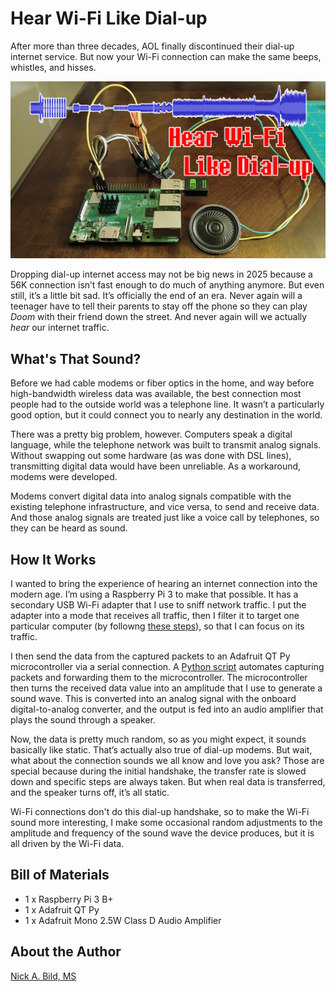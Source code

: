 # Hear Wi-Fi Like Dial-up

After more than three decades, AOL finally discontinued their dial-up internet service. But now your Wi-Fi connection can make the same beeps, whistles, and hisses.

![](https://raw.githubusercontent.com/nickbild/wifi_dialup/refs/heads/main/media/logo.jpg)

Dropping dial-up internet access may not be big news in 2025 because a 56K connection isn’t fast enough to do much of anything anymore. But even still, it’s a little bit sad. It’s officially the end of an era. Never again will a teenager have to tell their parents to stay off the phone so they can play *Doom* with their friend down the street. And never again will we actually *hear* our internet traffic.

## What's That Sound?

Before we had cable modems or fiber optics in the home, and way before high-bandwidth wireless data was available, the best connection most people had to the outside world was a telephone line. It wasn’t a particularly good option, but it could connect you to nearly any destination in the world.

There was a pretty big problem, however. Computers speak a digital language, while the telephone network was built to transmit analog signals. Without swapping out some hardware (as was done with DSL lines), transmitting digital data would have been unreliable. As a workaround, modems were developed.

Modems convert digital data into analog signals compatible with the existing telephone infrastructure, and vice versa, to send and receive data. And those analog signals are treated just like a voice call by telephones, so they can be heard as sound.

## How It Works

I wanted to bring the experience of hearing an internet connection into the modern age. I’m using a Raspberry Pi 3 to make that possible. It has a secondary USB Wi-Fi adapter that I use to sniff network traffic. I put the adapter into a mode that receives all traffic, then I filter it to target one particular computer (by followng [these steps](https://github.com/nickbild/wifi_dialup/blob/main/monitor.sh)), so that I can focus on its traffic.

I then send the data from the captured packets to an Adafruit QT Py microcontroller via a serial connection. A [Python script](https://github.com/nickbild/wifi_dialup/blob/main/wifi_dialup.py) automates capturing packets and forwarding them to the microcontroller. The microcontroller then turns the received data value into an amplitude that I use to generate a sound wave. This is converted into an analog signal with the onboard digital-to-analog converter, and the output is fed into an audio amplifier that plays the sound through a speaker.

Now, the data is pretty much random, so as you might expect, it sounds basically like static. That’s actually also true of dial-up modems. But wait, what about the connection sounds we all know and love you ask? Those are special because during the initial handshake, the transfer rate is slowed down and specific steps are always taken. But when real data is transferred, and the speaker turns off, it’s all static.

Wi-Fi connections don't do this dial-up handshake, so to make the Wi-Fi sound more interesting, I make some occasional random adjustments to the amplitude and frequency of the sound wave the device produces, but it is all driven by the Wi-Fi data.

## Bill of Materials

- 1 x Raspberry Pi 3 B+
- 1 x Adafruit QT Py
- 1 x Adafruit Mono 2.5W Class D Audio Amplifier

## About the Author

[Nick A. Bild, MS](https://nickbild79.firebaseapp.com/#!/)